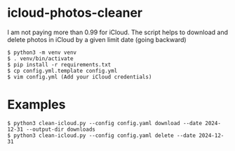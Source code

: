 # icloud-photos-cleaner

I am not paying more than 0.99 for iCloud. The script helps to download and delete photos in iCloud by a given limit date (going backward)

```
$ python3 -m venv venv
$ . venv/bin/activate
$ pip install -r requirements.txt
$ cp config.yml.template config.yml
$ vim config.yml (Add your iCloud credentials)
```

# Examples

```
$ python3 clean-icloud.py --config config.yaml download --date 2024-12-31 --output-dir downloads
$ python3 clean-icloud.py --config config.yaml delete --date 2024-12-31
```